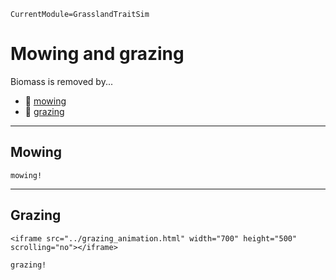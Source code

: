 ```@meta
CurrentModule=GrasslandTraitSim
```

# Mowing and grazing

Biomass is removed by...
- 🚜 [mowing](@ref "Mowing")
- 🐄 [grazing](@ref "Grazing")

----
## Mowing

```@docs
mowing!
```

----
## Grazing

```@raw html
<iframe src="../grazing_animation.html" width="700" height="500" scrolling="no"></iframe> 
```

```@docs
grazing!
```